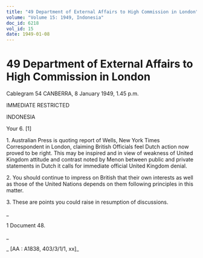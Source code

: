 ```yaml
---
title: "49 Department of External Affairs to High Commission in London"
volume: "Volume 15: 1949, Indonesia"
doc_id: 6218
vol_id: 15
date: 1949-01-08
---
```


# 49 Department of External Affairs to High Commission in London

Cablegram 54 CANBERRA, 8 January 1949, 1.45 p.m.

IMMEDIATE RESTRICTED

INDONESIA

Your 6. [1]

1\. Australian Press is quoting report of Wells, New York Times Correspondent in London, claiming British Officials feel Dutch action now proved to be right. This may be inspired and in view of weakness of United Kingdom attitude and contrast noted by Menon between public and private statements in Dutch it calls for immediate official United Kingdom denial.

2\. You should continue to impress on British that their own interests as well as those of the United Nations depends on them following principles in this matter.

3\. These are points you could raise in resumption of discussions.

_

1 Document 48.

_

_ [AA : A1838, 403/3/1/1, xx]_
